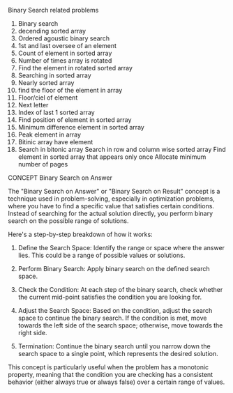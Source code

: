 Binary Search related problems

1. Binary search
2. decending sorted array
3. Ordered agoustic binary search
4. 1st and last oversee of an element
5. Count of element in sorted array
6. Number of times array is rotated
7. Find the element in rotated sorted array
8. Searching in sorted array
9. Nearly sorted array
10. find the floor of the element in array
11. Floor/ciel of element
12. Next letter
13. Index of last 1 sorted array
14. Find position of element in sorted array
15. Minimum difference element in sorted array
16. Peak element in array
17. Bitinic array have element
18. Search in bitonic array
Search in row and column wise sorted array
Find element in sorted array that appears only once
Allocate minimum number of pages



CONCEPT Binary Search on Answer

The "Binary Search on Answer" or "Binary Search on Result" concept is a technique used in problem-solving, especially in optimization problems, where you have to find a specific value that satisfies certain conditions. Instead of searching for the actual solution directly, you perform binary search on the possible range of solutions.

Here's a step-by-step breakdown of how it works:

1. Define the Search Space:
Identify the range or space where the answer lies. This could be a range of possible values or solutions.

2. Perform Binary Search:
Apply binary search on the defined search space.

3. Check the Condition:
At each step of the binary search, check whether the current mid-point satisfies the condition you are looking for.

4. Adjust the Search Space:
Based on the condition, adjust the search space to continue the binary search. If the condition is met, move towards the left side of the search space; otherwise, move towards the right side.

5. Termination:
Continue the binary search until you narrow down the search space to a single point, which represents the desired solution.

This concept is particularly useful when the problem has a monotonic property, meaning that the condition you are checking has a consistent behavior (either always true or always false) over a certain range of values.